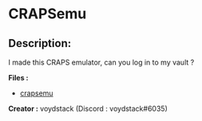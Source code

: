 
# CRAPSemu
## Description:
I made this CRAPS emulator, can you log in to my vault ?

**Files :**
- [crapsemu](https://challenges.thcon.party/reverse-voydstack-crapsemu/crapsemu)

**Creator :**
voydstack (Discord : voydstack#6035)

